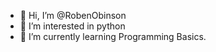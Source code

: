 - 👋 Hi, I’m @RobenObinson
- 👀 I’m interested in python
- 🌱 I’m currently learning Programming Basics.

<!---
RobenObinson/RobenObinson is a ✨ special ✨ repository because its `README.md` (this file) appears on your GitHub profile.
You can click the Preview link to take a look at your changes.
--->
